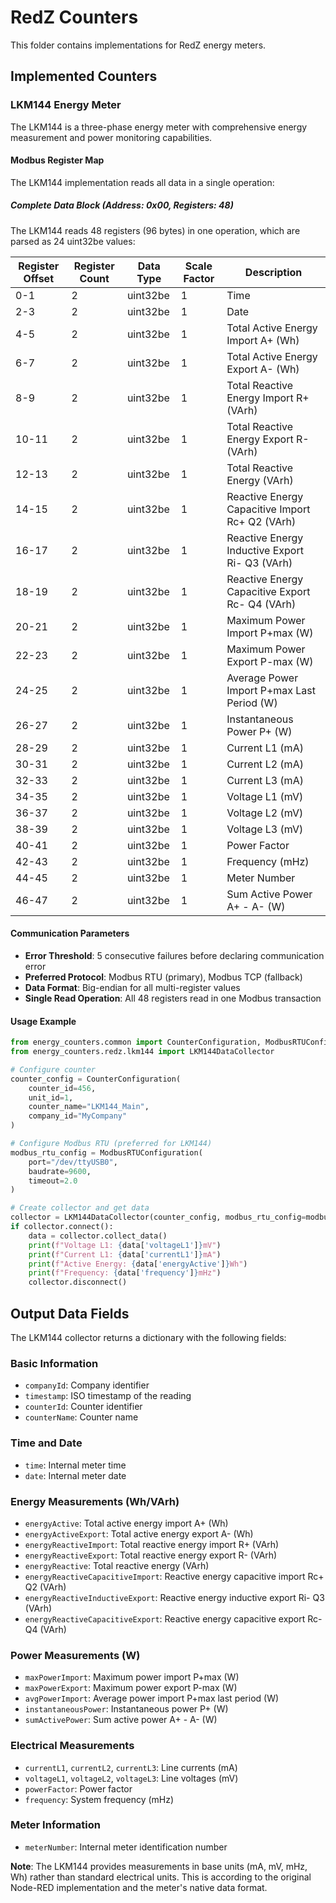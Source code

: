 # RedZ Counters

This folder contains implementations for RedZ energy meters.

## Implemented Counters

### LKM144 Energy Meter

The LKM144 is a three-phase energy meter with comprehensive energy measurement and power monitoring capabilities.

#### Modbus Register Map

The LKM144 implementation reads all data in a single operation:

##### Complete Data Block (Address: 0x00, Registers: 48)

The LKM144 reads 48 registers (96 bytes) in one operation, which are parsed as 24 uint32be values:

| Register Offset | Register Count | Data Type | Scale Factor | Description |
|-----------------|----------------|-----------|--------------|-------------|
| 0-1 | 2 | uint32be | 1 | Time |
| 2-3 | 2 | uint32be | 1 | Date |
| 4-5 | 2 | uint32be | 1 | Total Active Energy Import A+ (Wh) |
| 6-7 | 2 | uint32be | 1 | Total Active Energy Export A- (Wh) |
| 8-9 | 2 | uint32be | 1 | Total Reactive Energy Import R+ (VArh) |
| 10-11 | 2 | uint32be | 1 | Total Reactive Energy Export R- (VArh) |
| 12-13 | 2 | uint32be | 1 | Total Reactive Energy (VArh) |
| 14-15 | 2 | uint32be | 1 | Reactive Energy Capacitive Import Rc+ Q2 (VArh) |
| 16-17 | 2 | uint32be | 1 | Reactive Energy Inductive Export Ri- Q3 (VArh) |
| 18-19 | 2 | uint32be | 1 | Reactive Energy Capacitive Export Rc- Q4 (VArh) |
| 20-21 | 2 | uint32be | 1 | Maximum Power Import P+max (W) |
| 22-23 | 2 | uint32be | 1 | Maximum Power Export P-max (W) |
| 24-25 | 2 | uint32be | 1 | Average Power Import P+max Last Period (W) |
| 26-27 | 2 | uint32be | 1 | Instantaneous Power P+ (W) |
| 28-29 | 2 | uint32be | 1 | Current L1 (mA) |
| 30-31 | 2 | uint32be | 1 | Current L2 (mA) |
| 32-33 | 2 | uint32be | 1 | Current L3 (mA) |
| 34-35 | 2 | uint32be | 1 | Voltage L1 (mV) |
| 36-37 | 2 | uint32be | 1 | Voltage L2 (mV) |
| 38-39 | 2 | uint32be | 1 | Voltage L3 (mV) |
| 40-41 | 2 | uint32be | 1 | Power Factor |
| 42-43 | 2 | uint32be | 1 | Frequency (mHz) |
| 44-45 | 2 | uint32be | 1 | Meter Number |
| 46-47 | 2 | uint32be | 1 | Sum Active Power A+ - A- (W) |

#### Communication Parameters

- **Error Threshold**: 5 consecutive failures before declaring communication error
- **Preferred Protocol**: Modbus RTU (primary), Modbus TCP (fallback)
- **Data Format**: Big-endian for all multi-register values
- **Single Read Operation**: All 48 registers read in one Modbus transaction

#### Usage Example

```python
from energy_counters.common import CounterConfiguration, ModbusRTUConfiguration
from energy_counters.redz.lkm144 import LKM144DataCollector

# Configure counter
counter_config = CounterConfiguration(
    counter_id=456,
    unit_id=1,
    counter_name="LKM144_Main",
    company_id="MyCompany"
)

# Configure Modbus RTU (preferred for LKM144)
modbus_rtu_config = ModbusRTUConfiguration(
    port="/dev/ttyUSB0",
    baudrate=9600,
    timeout=2.0
)

# Create collector and get data
collector = LKM144DataCollector(counter_config, modbus_rtu_config=modbus_rtu_config)
if collector.connect():
    data = collector.collect_data()
    print(f"Voltage L1: {data['voltageL1']}mV")
    print(f"Current L1: {data['currentL1']}mA")
    print(f"Active Energy: {data['energyActive']}Wh")
    print(f"Frequency: {data['frequency']}mHz")
    collector.disconnect()
```

## Output Data Fields

The LKM144 collector returns a dictionary with the following fields:

### Basic Information
- `companyId`: Company identifier
- `timestamp`: ISO timestamp of the reading
- `counterId`: Counter identifier
- `counterName`: Counter name

### Time and Date
- `time`: Internal meter time
- `date`: Internal meter date

### Energy Measurements (Wh/VArh)
- `energyActive`: Total active energy import A+ (Wh)
- `energyActiveExport`: Total active energy export A- (Wh)
- `energyReactiveImport`: Total reactive energy import R+ (VArh)
- `energyReactiveExport`: Total reactive energy export R- (VArh)
- `energyReactive`: Total reactive energy (VArh)
- `energyReactiveCapacitiveImport`: Reactive energy capacitive import Rc+ Q2 (VArh)
- `energyReactiveInductiveExport`: Reactive energy inductive export Ri- Q3 (VArh)
- `energyReactiveCapacitiveExport`: Reactive energy capacitive export Rc- Q4 (VArh)

### Power Measurements (W)
- `maxPowerImport`: Maximum power import P+max (W)
- `maxPowerExport`: Maximum power export P-max (W)
- `avgPowerImport`: Average power import P+max last period (W)
- `instantaneousPower`: Instantaneous power P+ (W)
- `sumActivePower`: Sum active power A+ - A- (W)

### Electrical Measurements
- `currentL1`, `currentL2`, `currentL3`: Line currents (mA)
- `voltageL1`, `voltageL2`, `voltageL3`: Line voltages (mV)
- `powerFactor`: Power factor
- `frequency`: System frequency (mHz)

### Meter Information
- `meterNumber`: Internal meter identification number

**Note**: The LKM144 provides measurements in base units (mA, mV, mHz, Wh) rather than standard electrical units. This is according to the original Node-RED implementation and the meter's native data format.